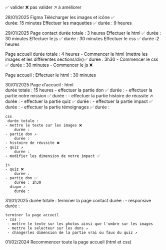 ✅ valider
❌ pas valider
↗️ à améliorer

28/01/2025
Figma
    Télécharger les images et icône ✅  
     durée: 15 minutes
    Effectuer les maquettes ✅
     durée : 9 heures

29/01/2025
Page contact 
    durée totale : 3 heures 
    Effectuer le html ✅
        durée : 30 minutes
    Effectuer le js ✅
        durée : 30 minutes
    Effectuer le css ✅
        durée :2 heures

Page accueil
    durée totale : 4 heures
    - Commencer le html (mettre les images et les différentes sections/div)✅
        durée : 3h30
    - Commencer le css ✅
        durée : 30 minutes
    - Commencer le js ❌

Page accueil :
    Effectuer le html : 30 minutes

30/01/2025
Page d'accueil : 
    html   
      durée totale : 15 heures
    - effectuer la partie don ✅
        durée : 
    - effectuer la partie notre  mission ✅
        durée :
    - effectuer la partie histoire de réussite ↗️
        durée :
    - effectuer la partie quiz ✅
        durée :
    - effectuer la partie impact ✅
        durée :
    - effectuer la partie témoignages ✅
        durée :

    css 
     durée totale : 
    - mettre le texte sur les images ❌ 
        durée :
    - partie don ↗️
        durée :
    - histoire de réussite ❌
    - quiz ↗️
        durée :
    - modifier les dimension de notre impact ✅

    js 
    - quiz ❌
        durée :
    - partie don ✅
        durée : 1h30
    - diapo ↗️
        durée :

31/01/2025
    durée totale :
    terminer la page contact
      durée : 
    - responsive 
        durée :

    terminer la page accueil 
    - css :
     - mettre le texte sur les photos ainsi que l'ombre sur les images
     - mettre le selecteur sur les dons ↗️
     - changerles dimension de la partie vrai ou faux du quiz ↗️

01/02/2024
    Recommencer toute la page accueil (html et css)